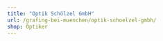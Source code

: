 ```yaml
---
title: "Optik Schölzel GmbH"
url: /grafing-bei-muenchen/optik-schoelzel-gmbh/
shop: Optiker
---
```

